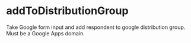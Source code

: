 # addToDistributionGroup
Take Google form input and add respondent to google distribution group.  Must be a Google Apps domain.
